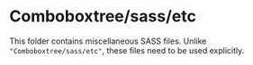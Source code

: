 # Comboboxtree/sass/etc

This folder contains miscellaneous SASS files. Unlike `"Comboboxtree/sass/etc"`, these files
need to be used explicitly.
